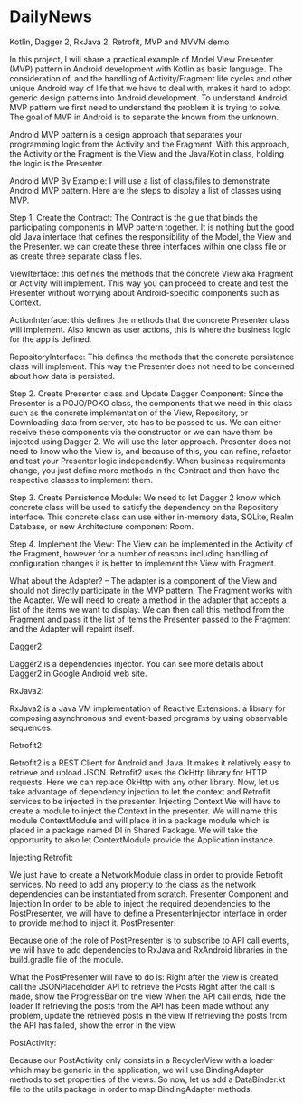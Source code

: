 # DailyNews
Kotlin, Dagger 2, RxJava 2, Retrofit, MVP and MVVM demo

In this project, I will share a practical example of Model View Presenter (MVP) pattern in Android development with Kotlin as basic language.
The consideration of, and the handling of Activity/Fragment life cycles and other unique Android way of life that we have to deal with, makes it hard to adopt generic design patterns into Android development.
To understand Android  MVP pattern we first need to understand the problem it is trying to solve. 
The goal of MVP in Android is to separate the known from the unknown.

Android MVP pattern is a design approach that separates your programming logic from the Activity and the Fragment. 
With this approach, the Activity or the Fragment  is the View and the Java/Kotlin class,  holding the logic is the Presenter.

Android MVP By Example:
I will use a list of class/files to demonstrate Android MVP pattern. 
Here are the steps to display a list of classes using MVP.

Step 1. Create the Contract: 
The Contract is the glue that binds the participating components in MVP pattern together. 
It is nothing but the good old Java interface that defines the responsibility of the Model, the View and the Presenter.
we can create these three interfaces within one class file or as create three separate class files.

ViewIterface:  this defines the methods that the concrete View aka Fragment or Activity will implement. 
This way you can proceed to create and test the Presenter without worrying about Android-specific components such as Context.

ActionInterface:  this defines the methods that the concrete Presenter class will implement. 
Also known as user actions, this is where the business logic for the app is defined.

RepositoryInterface: This defines the methods that the concrete persistence class will implement. 
This way the Presenter does not need to be concerned about how data is persisted.

Step 2. Create Presenter class and Update Dagger Component: 
Since the Presenter is a POJO/POKO class, the components that we need in this class such as the concrete implementation of the View, Repository, or Downloading data from server, etc has to be passed to us.
We can either receive these components via the constructor or we can have them be injected using Dagger 2. We will use the later approach.
Presenter does not need to know who the View is, and because of this, you can refine, refactor and test your Presenter logic independently. 
When business requirements change, you just define more methods in the Contract and then have the respective classes to implement them.

Step 3. Create Persistence Module:
 We need to let Dagger 2 know which concrete class will be used to satisfy the dependency on the Repository interface. This concrete class can use either in-memory data, SQLite, Realm Database, or new Architecture component Room. 

Step 4.  Implement the View: 
The View can be implemented in the Activity of the Fragment, however for a number of reasons including handling of configuration changes it is better to implement the View with Fragment. 

What about the Adapter? – The adapter is a component of the View and should not directly participate in the MVP pattern. 
The Fragment works with the Adapter. We will need to create a method in the adapter that accepts a list of the items we want to display. 
We can then call this method from the Fragment and pass it the list of items the Presenter passed to the Fragment and the Adapter will repaint itself.

Dagger2:

Dagger2 is a dependencies injector. You can see more details about Dagger2 in Google Android web site.

RxJava2:

RxJava2 is a Java VM implementation of Reactive Extensions: a library for composing asynchronous and event-based programs by using observable sequences.

Retrofit2:

Retrofit2 is a REST Client for Android and Java. It makes it relatively easy to retrieve and upload JSON. 
Retrofit2 uses the OkHttp library for HTTP requests. Here we can replace OkHttp with any other library.
Now, let us take advantage of dependency injection to let the context and Retrofit services to be injected in the presenter.
Injecting Context
We will have to create a module to inject the Context in the presenter. We will name this module ContextModule 
and will place it in a package module which is placed in a package named DI in Shared Package.
We will take the opportunity to also let ContextModule provide the Application instance.

Injecting Retrofit:

We just have to create a NetworkModule class in order to provide Retrofit services. No need to add any property to the class as the network dependencies can be instantiated from scratch.
Presenter Component and Injection
In order to be able to inject the required dependencies to the PostPresenter, we will have to define a PresenterInjector interface in order to provide method to inject it.
PostPresenter:

Because one of the role of PostPresenter is to subscribe to API call events, we will have to add dependencies to RxJava and RxAndroid libraries in the build.gradle file of the module.

What the PostPresenter will have to do is:
Right after the view is created, call the JSONPlaceholder API to retrieve the Posts
Right after the call is made, show the ProgressBar on the view When the API call ends, hide the loader If retrieving the posts from the API has been made without any problem, update the retrieved posts in the view If retrieving the posts from the API has failed, show the error in the view

PostActivity:

Because our PostActivity only consists in a RecyclerView with a loader which may be generic in the application, we will use BindingAdapter methods to set properties of the views.
So now, let us add a DataBinder.kt file to the utils package in order to map BindingAdapter methods.


